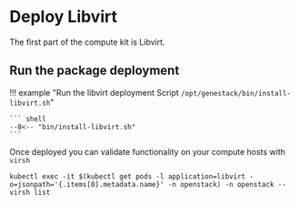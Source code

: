 # Deploy Libvirt

The first part of the compute kit is Libvirt.

## Run the package deployment

!!! example "Run the libvirt deployment Script `/opt/genestack/bin/install-libvirt.sh`"

    ``` shell
    --8<-- "bin/install-libvirt.sh"
    ```

Once deployed you can validate functionality on your compute hosts with `virsh`

``` shell
kubectl exec -it $(kubectl get pods -l application=libvirt -o=jsonpath='{.items[0].metadata.name}' -n openstack) -n openstack -- virsh list
```
